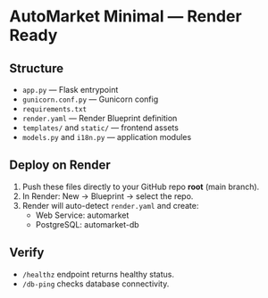 
# AutoMarket Minimal — Render Ready

## Structure
- `app.py` — Flask entrypoint
- `gunicorn.conf.py` — Gunicorn config
- `requirements.txt`
- `render.yaml` — Render Blueprint definition
- `templates/` and `static/` — frontend assets
- `models.py` and `i18n.py` — application modules

## Deploy on Render
1. Push these files directly to your GitHub repo **root** (main branch).
2. In Render: New → Blueprint → select the repo.
3. Render will auto-detect `render.yaml` and create:
   - Web Service: automarket
   - PostgreSQL: automarket-db

## Verify
- `/healthz` endpoint returns healthy status.
- `/db-ping` checks database connectivity.
